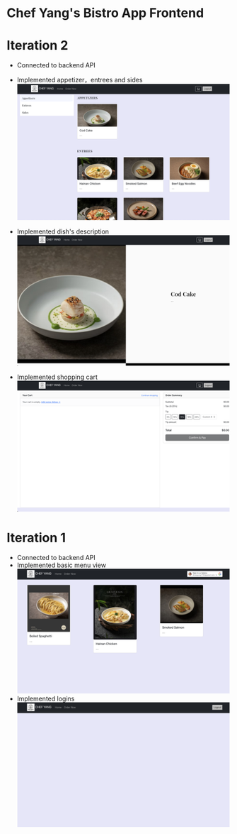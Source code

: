 # Chef Yang's Bistro App Frontend

# Iteration 2 

* Connected to backend API
* Implemented appetizer，entrees and sides
  ![Appetizer，Entrees and Sides](/screenshots/iter2-appetizer.png)
  
* Implemented dish's description
  ![Dish's description](/screenshots/iter2-dish's-description.png)
  
* Implemented shopping cart
  ![Shopping cart](/screenshots/iter2-shopping-cart.png)

# Iteration 1

* Connected to backend API
* Implemented basic menu view
  ![Basic Menu](/screenshots/iter1-menu.png)
* Implemented logins
  ![Login](/screenshots/iter1-login.png)
